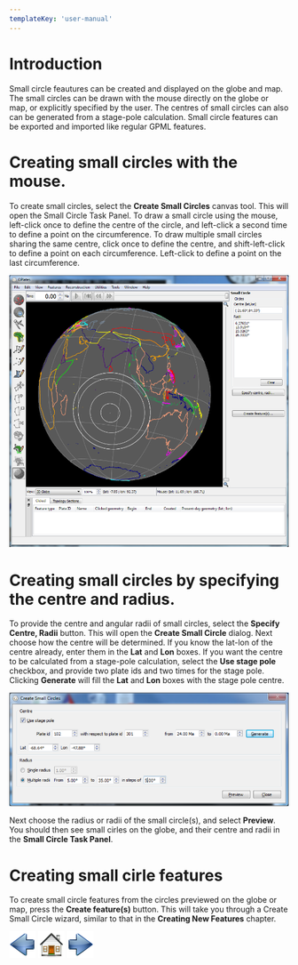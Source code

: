 ```yaml
---
templateKey: 'user-manual'
---
```

Introduction
============

Small circle feautures can be created and displayed on the globe and map. The small circles can be drawn with the mouse directly on the globe or map, or explicitly specified by the user. The centres of small circles can also can be generated from a stage-pole calculation. Small circle features can be exported and imported like regular GPML features.

Creating small circles with the mouse.
======================================

To create small circles, select the **Create Small Circles** canvas tool. This will open the Small Circle Task Panel. To draw a small circle using the mouse, left-click once to define the centre of the circle, and left-click a second time to define a point on the circumference. To draw multiple small circles sharing the same centre, click once to define the centre, and shift-left-click to define a point on each circumference. Left-click to define a point on the last circumference.

![](screenshots/SmallCircles1.win32.png)

Creating small circles by specifying the centre and radius.
===========================================================

To provide the centre and angular radii of small circles, select the **Specify Centre, Radii** button. This will open the **Create Small Circle** dialog. Next choose how the centre will be determined. If you know the lat-lon of the centre already, enter them in the **Lat** and **Lon** boxes. If you want the centre to be calculated from a stage-pole calculation, select the **Use stage pole** checkbox, and provide two plate ids and two times for the stage pole. Clicking **Generate** will fill the **Lat** and **Lon** boxes with the stage pole centre.

![](screenshots/CreateSmallCircle2.win32.png)

Next choose the radius or radii of the small circle(s), and select **Preview**. You should then see small cirles on the globe, and their centre and radii in the **Small Circle Task Panel**.

Creating small cirle features
=============================

To create small circle features from the circles previewed on the globe or map, press the **Create feature(s)** button. This will take you through a Create Small Circle wizard, similar to that in the **Creating New Features** chapter.

![](images/icons/prev.png) ![](images/icons/home.png) ![](images/icons/next.png)
